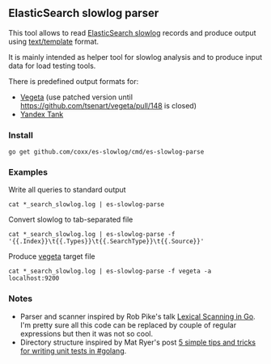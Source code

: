 ## ElasticSearch slowlog parser

This tool allows to read [ElasticSearch slowlog](https://www.elastic.co/guide/en/elasticsearch/reference/2.0/index-modules-slowlog.html) records and produce output using  [text/template](https://golang.org/pkg/text/template/) format.

It is mainly intended as helper tool for slowlog analysis and to produce input data for load testing tools. 

There is predefined output formats for:
 - [Vegeta](https://github.com/coxx/vegeta) (use patched version until https://github.com/tsenart/vegeta/pull/148 is closed)
 - [Yandex Tank](https://github.com/yandex/yandex-tank)


### Install

```
go get github.com/coxx/es-slowlog/cmd/es-slowlog-parse
```


### Examples

Write all queries to standard output
```
cat *_search_slowlog.log | es-slowlog-parse
```

Convert slowlog to tab-separated file
```
cat *_search_slowlog.log | es-slowlog-parse -f '{{.Index}}\t{{.Types}}\t{{.SearchType}}\t{{.Source}}'
```

Produce [vegeta](https://github.com/coxx/vegeta) target file 
```
cat *_search_slowlog.log | es-slowlog-parse -f vegeta -a localhost:9200
```


### Notes

* Parser and scanner inspired by Rob Pike's talk [Lexical Scanning in Go](http://www.youtube.com/watch?v=HxaD_trXwRE). I'm pretty sure all this code can be replaced by couple of regular expressions but then it was not so cool.
* Directory structure inspired by Mat Ryer's post [5 simple tips and tricks for writing unit tests in #golang](https://medium.com/@matryer/5-simple-tips-and-tricks-for-writing-unit-tests-in-golang-619653f90742).

